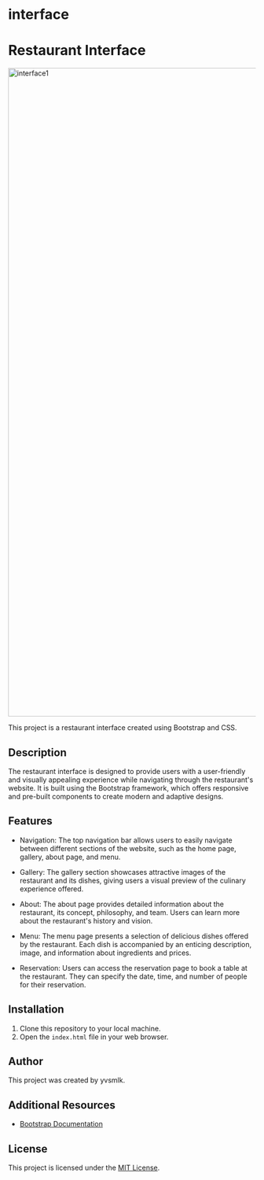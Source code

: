 # interface
# Restaurant Interface

<img width="1319" alt="interface1" src="https://github.com/yvsmlk/resto/assets/118189708/2c369dd8-39d1-4ec9-af64-f5b4825f7eb4">

This project is a restaurant interface created using Bootstrap and CSS.

## Description

The restaurant interface is designed to provide users with a user-friendly and visually appealing experience while navigating through the restaurant's website. It is built using the Bootstrap framework, which offers responsive and pre-built components to create modern and adaptive designs.

## Features

- Navigation: The top navigation bar allows users to easily navigate between different sections of the website, such as the home page, gallery, about page, and menu.

- Gallery: The gallery section showcases attractive images of the restaurant and its dishes, giving users a visual preview of the culinary experience offered.

- About: The about page provides detailed information about the restaurant, its concept, philosophy, and team. Users can learn more about the restaurant's history and vision.

- Menu: The menu page presents a selection of delicious dishes offered by the restaurant. Each dish is accompanied by an enticing description, image, and information about ingredients and prices.

- Reservation: Users can access the reservation page to book a table at the restaurant. They can specify the date, time, and number of people for their reservation.

## Installation

1. Clone this repository to your local machine.
2. Open the `index.html` file in your web browser.

## Author

This project was created by yvsmlk.

## Additional Resources

- [Bootstrap Documentation](https://getbootstrap.com/docs/5.2/getting-started/introduction/)

## License

This project is licensed under the [MIT License](LICENSE).
